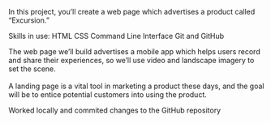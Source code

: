 In this project, you’ll create a web page which advertises a product called “Excursion.”

Skills in use:
HTML
CSS
Command Line Interface
Git
and GitHub

The web page we’ll build advertises a mobile app which helps users record and share their experiences, so we’ll use video and landscape imagery to set the scene. 
<br><br>A landing page is a vital tool in marketing a product these days, and the goal will be to entice potential customers into using the product.

Worked locally and commited changes to the GitHub repository
